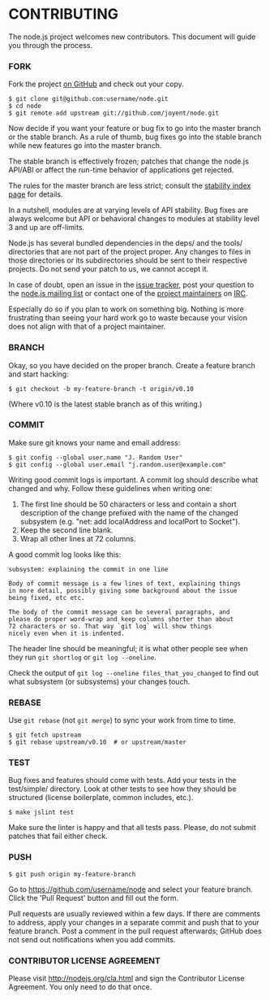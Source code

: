 # CONTRIBUTING

The node.js project welcomes new contributors.  This document will guide you
through the process.


### FORK

Fork the project [on GitHub](https://github.com/joyent/node) and check out
your copy.

```
$ git clone git@github.com:username/node.git
$ cd node
$ git remote add upstream git://github.com/joyent/node.git
```

Now decide if you want your feature or bug fix to go into the master branch
or the stable branch.  As a rule of thumb, bug fixes go into the stable branch
while new features go into the master branch.

The stable branch is effectively frozen; patches that change the node.js
API/ABI or affect the run-time behavior of applications get rejected.

The rules for the master branch are less strict; consult the
[stability index page][] for details.

In a nutshell, modules are at varying levels of API stability.  Bug fixes are
always welcome but API or behavioral  changes to modules at stability level 3
and up are off-limits.

Node.js has several bundled dependencies in the deps/ and the tools/
directories that are not part of the project proper.  Any changes to files
in those directories or its subdirectories should be sent to their respective
projects.  Do not send your patch to us, we cannot accept it.

In case of doubt, open an issue in the [issue tracker][], post your question
to the [node.js mailing list][] or contact one of the [project maintainers][]
on [IRC][].

Especially do so if you plan to work on something big.  Nothing is more
frustrating than seeing your hard work go to waste because your vision
does not align with that of a project maintainer.


### BRANCH

Okay, so you have decided on the proper branch.  Create a feature branch
and start hacking:

```
$ git checkout -b my-feature-branch -t origin/v0.10
```

(Where v0.10 is the latest stable branch as of this writing.)


### COMMIT

Make sure git knows your name and email address:

```
$ git config --global user.name "J. Random User"
$ git config --global user.email "j.random.user@example.com"
```

Writing good commit logs is important.  A commit log should describe what
changed and why.  Follow these guidelines when writing one:

1. The first line should be 50 characters or less and contain a short
   description of the change prefixed with the name of the changed
   subsystem (e.g. "net: add localAddress and localPort to Socket").
2. Keep the second line blank.
3. Wrap all other lines at 72 columns.

A good commit log looks like this:

```
subsystem: explaining the commit in one line

Body of commit message is a few lines of text, explaining things
in more detail, possibly giving some background about the issue
being fixed, etc etc.

The body of the commit message can be several paragraphs, and
please do proper word-wrap and keep columns shorter than about
72 characters or so. That way `git log` will show things
nicely even when it is indented.
```

The header line should be meaningful; it is what other people see when they
run `git shortlog` or `git log --oneline`.

Check the output of `git log --oneline files_that_you_changed` to find out
what subsystem (or subsystems) your changes touch.


### REBASE

Use `git rebase` (not `git merge`) to sync your work from time to time.

```
$ git fetch upstream
$ git rebase upstream/v0.10  # or upstream/master
```


### TEST

Bug fixes and features should come with tests.  Add your tests in the
test/simple/ directory.  Look at other tests to see how they should be
structured (license boilerplate, common includes, etc.).

```
$ make jslint test
```

Make sure the linter is happy and that all tests pass.  Please, do not submit
patches that fail either check.


### PUSH

```
$ git push origin my-feature-branch
```

Go to https://github.com/username/node and select your feature branch.  Click
the 'Pull Request' button and fill out the form.

Pull requests are usually reviewed within a few days.  If there are comments
to address, apply your changes in a separate commit and push that to your
feature branch.  Post a comment in the pull request afterwards; GitHub does
not send out notifications when you add commits.


### CONTRIBUTOR LICENSE AGREEMENT

Please visit http://nodejs.org/cla.html and sign the Contributor License
Agreement.  You only need to do that once.


[stability index page]: https://github.com/joyent/node/blob/master/doc/api/documentation.markdown
[issue tracker]: https://github.com/joyent/node/issues
[node.js mailing list]: http://groups.google.com/group/nodejs
[IRC]: http://webchat.freenode.net/?channels=node.js
[project maintainers]: https://github.com/joyent/node/wiki/Project-Organization
